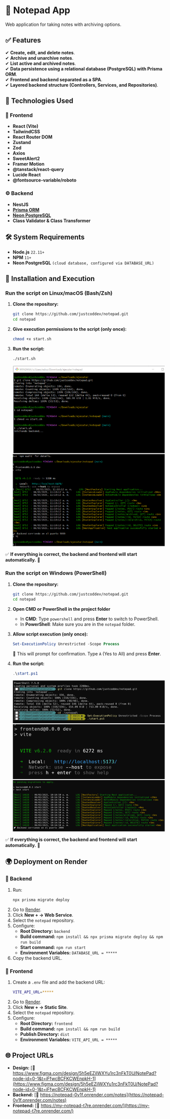 # 📝 Notepad App

Web application for taking notes with archiving options.

## ✅ Features

✔ **Create, edit, and delete notes**.  
✔ **Archive and unarchive notes**.  
✔ **List active and archived notes**.  
✔ **Data persistence using a relational database (PostgreSQL) with Prisma ORM**.  
✔ **Frontend and backend separated as a SPA**.  
✔ **Layered backend structure (Controllers, Services, and Repositories)**.  

## 🚀 Technologies Used

### 🎨 Frontend
- **React (Vite)**
- **TailwindCSS**
- **React Router DOM**
- **Zustand**
- **Zod**
- **Axios**
- **SweetAlert2**
- **Framer Motion**
- **@tanstack/react-query**
- **Lucide React**
- **@fontsource-variable/roboto**

### ⚙️ Backend
- **NestJS**
- **[Prisma ORM](https://www.prisma.io/)**  
- **[Neon PostgreSQL](https://neon.tech/)**  
- **Class Validator & Class Transformer**

## 🛠 System Requirements

- **Node.js** `22.11+`
- **NPM** `11+`
- **Neon PostgreSQL** `(cloud database, configured via DATABASE_URL)`

## 📝 Installation and Execution

### **Run the script on Linux/macOS (Bash/Zsh)**

1. **Clone the repository:**  
   ```sh
   git clone https://github.com/justcoddev/notepad.git
   cd notepad
   ```

2. **Give execution permissions to the script (only once):**  
   ```sh
   chmod +x start.sh
   ```

3. **Run the script:**  
   ```sh
   ./start.sh
   ```

   ![alt text](linux.png)  
   ![alt text](front-back.png)

✅ **If everything is correct, the backend and frontend will start automatically.** 🚀  

### **Run the script on Windows (PowerShell)**

1. **Clone the repository:**  
   ```sh
   git clone https://github.com/justcoddev/notepad.git
   cd notepad
   ```

2. **Open CMD or PowerShell in the project folder**  
   - In **CMD**: Type `powershell` and press **Enter** to switch to PowerShell.  
   - In **PowerShell**: Make sure you are in the `notepad` folder.  

3. **Allow script execution (only once):**  
   ```powershell
   Set-ExecutionPolicy Unrestricted -Scope Process
   ```
   🔹 This will prompt for confirmation. Type `A` (Yes to All) and press **Enter**.  

4. **Run the script:**  
   ```powershell
   .\start.ps1
   ```

   ![alt text](powershell.png)  
   ![alt text](frontend.png)  
   ![alt text](backend.png)

✅ **If everything is correct, the backend and frontend will start automatically.** 🚀  


## 🌍 Deployment on Render

### 🔧 Backend

1. Run:
   ```sh
   npx prisma migrate deploy
   ```
2. Go to [Render](https://render.com).
3. Click **New + → Web Service**.
4. Select the `notepad` repository.
5. Configure:
   - **Root Directory:** `backend`
   - **Build command:** `npm install && npx prisma migrate deploy && npm run build`
   - **Start command:** `npm run start`
   - **Environment Variables:** `DATABASE_URL = *****`
6. Copy the backend URL.

### 🎨 Frontend

1. Create a `.env` file and add the backend URL:
   ```sh
   VITE_API_URL=*****
   ```
2. Go to [Render](https://render.com).
3. Click **New + → Static Site**.
4. Select the `notepad` repository.
5. Configure:
   - **Root Directory:** `frontend`
   - **Build command:** `npm install && npm run build`
   - **Publish Directory:** `dist`
   - **Environment Variables:** `VITE_API_URL = *****`

## 🌐 Project URLs
- **Design:** [🔗 https://www.figma.com/design/5h5eEZilWXYu1rc3nFkT0U/NotePad?node-id=0-1&t=iFfwcBCFKCWEnpkH-1](https://www.figma.com/design/5h5eEZilWXYu1rc3nFkT0U/NotePad?node-id=0-1&t=iFfwcBCFKCWEnpkH-1)
- **Backend:** [🔗 https://notepad-0v1f.onrender.com/notes](https://notepad-0v1f.onrender.com/notes)
- **Frontend:** [🔗 https://my-notepad-t7re.onrender.com/](https://my-notepad-t7re.onrender.com/)